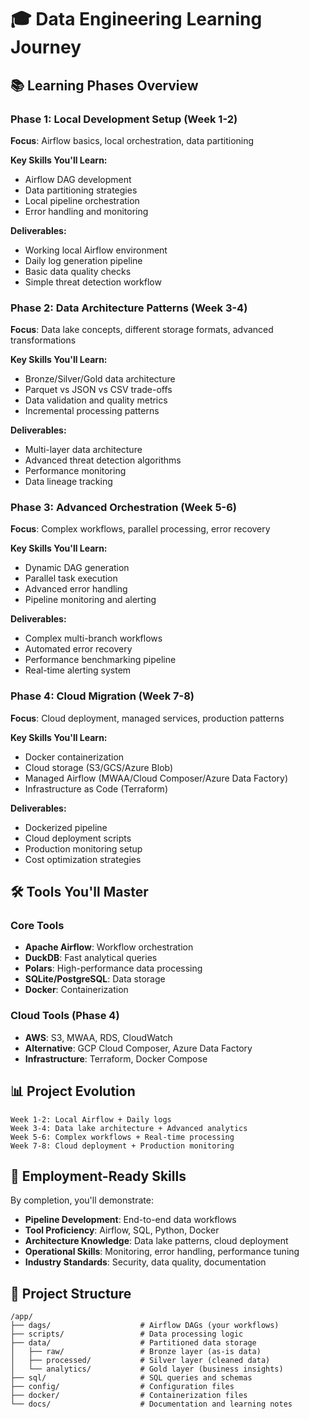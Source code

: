 # 🎓 Data Engineering Learning Journey

## 📚 Learning Phases Overview

### Phase 1: Local Development Setup (Week 1-2)
**Focus**: Airflow basics, local orchestration, data partitioning

**Key Skills You'll Learn:**
- Airflow DAG development
- Data partitioning strategies  
- Local pipeline orchestration
- Error handling and monitoring

**Deliverables:**
- Working local Airflow environment
- Daily log generation pipeline
- Basic data quality checks
- Simple threat detection workflow

### Phase 2: Data Architecture Patterns (Week 3-4)
**Focus**: Data lake concepts, different storage formats, advanced transformations

**Key Skills You'll Learn:**
- Bronze/Silver/Gold data architecture
- Parquet vs JSON vs CSV trade-offs
- Data validation and quality metrics
- Incremental processing patterns

**Deliverables:**
- Multi-layer data architecture
- Advanced threat detection algorithms
- Performance monitoring
- Data lineage tracking

### Phase 3: Advanced Orchestration (Week 5-6)
**Focus**: Complex workflows, parallel processing, error recovery

**Key Skills You'll Learn:**
- Dynamic DAG generation
- Parallel task execution
- Advanced error handling
- Pipeline monitoring and alerting

**Deliverables:**
- Complex multi-branch workflows
- Automated error recovery
- Performance benchmarking pipeline
- Real-time alerting system

### Phase 4: Cloud Migration (Week 7-8)
**Focus**: Cloud deployment, managed services, production patterns

**Key Skills You'll Learn:**
- Docker containerization
- Cloud storage (S3/GCS/Azure Blob)
- Managed Airflow (MWAA/Cloud Composer/Azure Data Factory)
- Infrastructure as Code (Terraform)

**Deliverables:**
- Dockerized pipeline
- Cloud deployment scripts
- Production monitoring setup
- Cost optimization strategies

## 🛠 Tools You'll Master

### Core Tools
- **Apache Airflow**: Workflow orchestration
- **DuckDB**: Fast analytical queries
- **Polars**: High-performance data processing
- **SQLite/PostgreSQL**: Data storage
- **Docker**: Containerization

### Cloud Tools (Phase 4)
- **AWS**: S3, MWAA, RDS, CloudWatch
- **Alternative**: GCP Cloud Composer, Azure Data Factory
- **Infrastructure**: Terraform, Docker Compose

## 📊 Project Evolution

```
Week 1-2: Local Airflow + Daily logs
Week 3-4: Data lake architecture + Advanced analytics  
Week 5-6: Complex workflows + Real-time processing
Week 7-8: Cloud deployment + Production monitoring
```

## 🎯 Employment-Ready Skills

By completion, you'll demonstrate:
- **Pipeline Development**: End-to-end data workflows
- **Tool Proficiency**: Airflow, SQL, Python, Docker
- **Architecture Knowledge**: Data lake patterns, cloud deployment
- **Operational Skills**: Monitoring, error handling, performance tuning
- **Industry Standards**: Security, data quality, documentation

## 📁 Project Structure

```
/app/
├── dags/                    # Airflow DAGs (your workflows)
├── scripts/                 # Data processing logic
├── data/                    # Partitioned data storage
│   ├── raw/                 # Bronze layer (as-is data)
│   ├── processed/           # Silver layer (cleaned data)
│   └── analytics/           # Gold layer (business insights)
├── sql/                     # SQL queries and schemas
├── config/                  # Configuration files
├── docker/                  # Containerization files
└── docs/                    # Documentation and learning notes
```